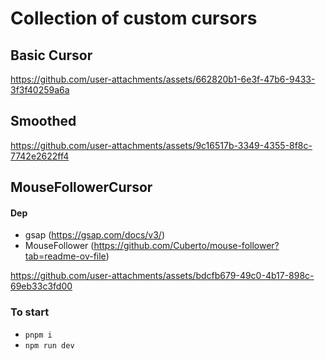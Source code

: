 # Collection of custom cursors

## Basic Cursor

https://github.com/user-attachments/assets/662820b1-6e3f-47b6-9433-3f3f40259a6a

## Smoothed

https://github.com/user-attachments/assets/9c16517b-3349-4355-8f8c-7742e2622ff4

## MouseFollowerCursor
#### Dep
- gsap (https://gsap.com/docs/v3/)
- MouseFollower (https://github.com/Cuberto/mouse-follower?tab=readme-ov-file)

https://github.com/user-attachments/assets/bdcfb679-49c0-4b17-898c-69eb33c3fd00




### To start
- `pnpm i`
- `npm run dev`

